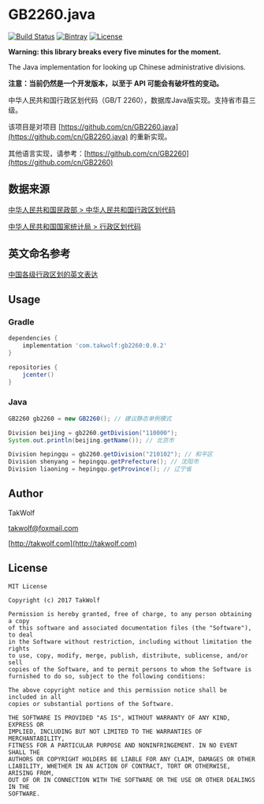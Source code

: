 # GB2260.java #

[![Build Status](https://travis-ci.org/TakWolf/GB2260.java.svg?branch=master)](https://travis-ci.org/TakWolf/GB2260.java)
[![Bintray](https://api.bintray.com/packages/takwolf/maven/GB2260.java/images/download.svg)](https://bintray.com/takwolf/maven/GB2260.java/_latestVersion)
[![License](https://img.shields.io/github/license/TakWolf/GB2260.java.svg)](https://opensource.org/licenses/MIT)

**Warning: this library breaks every five minutes for the moment.**

The Java implementation for looking up Chinese administrative divisions.

**注意：当前仍然是一个开发版本，以至于 API 可能会有破坏性的变动。**

中华人民共和国行政区划代码（GB/T 2260），数据库Java版实现。支持省市县三级。

该项目是对项目 [https://github.com/cn/GB2260.java](https://github.com/cn/GB2260.java) 的重新实现。

其他语言实现，请参考：[https://github.com/cn/GB2260](https://github.com/cn/GB2260)

## 数据来源 ##

[中华人民共和国民政部 > 中华人民共和国行政区划代码](http://www.mca.gov.cn/article/sj/tjbz/a/)

[中华人民共和国国家统计局 > 行政区划代码](http://www.stats.gov.cn/tjsj/tjbz/xzqhdm/)

## 英文命名参考 ##

[中国各级行政区划的英文表达](http://www.24en.com/column/Khubilai/2010-08-31/119131.html)

## Usage ##

### Gradle ###

``` gradle
dependencies {
    implementation 'com.takwolf:gb2260:0.0.2'
}

repositories {
    jcenter()
}
```

### Java ###

``` java
GB2260 gb2260 = new GB2260(); // 建议静态单例模式

Division beijing = gb2260.getDivision("110000");
System.out.println(beijing.getName()); // 北京市

Division hepingqu = gb2260.getDivision("210102"); // 和平区
Division shenyang = hepingqu.getPrefecture(); // 沈阳市
Division liaoning = hepingqu.getProvince(); // 辽宁省
```

## Author ##

TakWolf

[takwolf@foxmail.com](mailto:takwolf@foxmail.com)

[http://takwolf.com](http://takwolf.com)

## License ##

```
MIT License

Copyright (c) 2017 TakWolf

Permission is hereby granted, free of charge, to any person obtaining a copy
of this software and associated documentation files (the "Software"), to deal
in the Software without restriction, including without limitation the rights
to use, copy, modify, merge, publish, distribute, sublicense, and/or sell
copies of the Software, and to permit persons to whom the Software is
furnished to do so, subject to the following conditions:

The above copyright notice and this permission notice shall be included in all
copies or substantial portions of the Software.

THE SOFTWARE IS PROVIDED "AS IS", WITHOUT WARRANTY OF ANY KIND, EXPRESS OR
IMPLIED, INCLUDING BUT NOT LIMITED TO THE WARRANTIES OF MERCHANTABILITY,
FITNESS FOR A PARTICULAR PURPOSE AND NONINFRINGEMENT. IN NO EVENT SHALL THE
AUTHORS OR COPYRIGHT HOLDERS BE LIABLE FOR ANY CLAIM, DAMAGES OR OTHER
LIABILITY, WHETHER IN AN ACTION OF CONTRACT, TORT OR OTHERWISE, ARISING FROM,
OUT OF OR IN CONNECTION WITH THE SOFTWARE OR THE USE OR OTHER DEALINGS IN THE
SOFTWARE.
```
